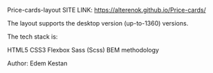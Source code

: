  Price-cards-layout
 SITE LINK: https://alterenok.github.io/Price-cards/
 
 The layout supports the desktop version (up-to-1360) versions.
 
 The tech stack is:
 
HTML5
CSS3
Flexbox
Sass (Scss)
BEM methodology

Author:
Edem Kestan
